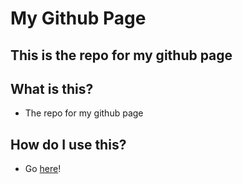 # My Github Page
This is the repo for my github page
---

## What is this?
- The repo for my github page

## How do I use this?
- Go [here](https://www.github.com/theroice)!
